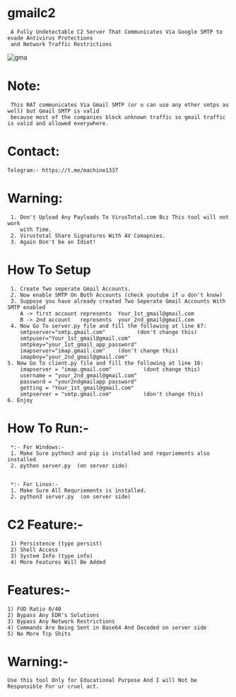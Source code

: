 # gmailc2
     A Fully Undetectable C2 Server That Communicates Via Google SMTP to evade Antivirus Protections 
     and Network Traffic Restrictions
![gma](https://user-images.githubusercontent.com/82051128/210650476-b153229d-b70e-4d24-ad8a-ed08b6a3144b.png)


# Note:
     This RAT communicates Via Gmail SMTP (or u can use any other smtps as well) but Gmail SMTP is valid
     because most of the companies block unknown traffic so gmail traffic is valid and allowed everywhere.
     
# Contact:
    Telegram:- https://t.me/machine1337
# Warning:
     1. Don't Upload Any Payloads To VirusTotal.com Bcz This tool will not work
        with Time.
     2. Virustotal Share Signatures With AV Comapnies.
     3. Again Don't be an Idiot!
   
# How To Setup
     1. Create Two seperate Gmail Accounts.
     2. Now enable SMTP On Both Accounts (check youtube if u don't know)
     3. Suppose you have already created Two Seperate Gmail Accounts With SMTP enabled
        A -> first account represents  Your_1st_gmail@gmail.com
        B -> 2nd account   represents  your_2nd_gmail@gmail.com
     4. Now Go To server.py file and fill the following at line 67:
        smtpserver="smtp.gmail.com"          (don't change this)
        smtpuser="Your_1st_gmail@gmail.com"  
        smtpkey="your_1st_gmail_app_password"
        imapserver="imap.gmail.com"    (don't change this)
        imapboy="your_2nd_gmail@gmail.com"
    5. Now Go To client.py file and fill the following at line 16:
        imapserver = "imap.gmail.com"          (dont change this)
        username = "your_2nd_gmail@gmail.com"
        password = "your2ndgmailapp password"
        getting = "Your_1st_gmail@gmail.com"
        smtpserver = "smtp.gmail.com"          (don't change this)
    6. Enjoy
# How To Run:-
     *:- For Windows:-
     1. Make Sure python3 and pip is installed and requriements also installed
     2. python server.py  (on server side)
     
   
     *:- For Linux:-
     1. Make Sure All Requriements is installed.
     2. python3 server.py  (on server side)
# C2 Feature:-
     1) Persistence (type persist)
     2) Shell Access 
     3) System Info (type info)
     4) More Features Will Be Added 
    
# Features:-

    1) FUD Ratio 0/40
    2) Bypass Any EDR's Solutions
    3) Bypass Any Network Restrictions
    4) Commands Are Being Sent in Base64 And Decoded on server side
    5) No More Tcp Shits
  
# Warning:-
    Use this tool Only for Educational Purpose And I will Not be Responsible For ur cruel act.
  
    
   
